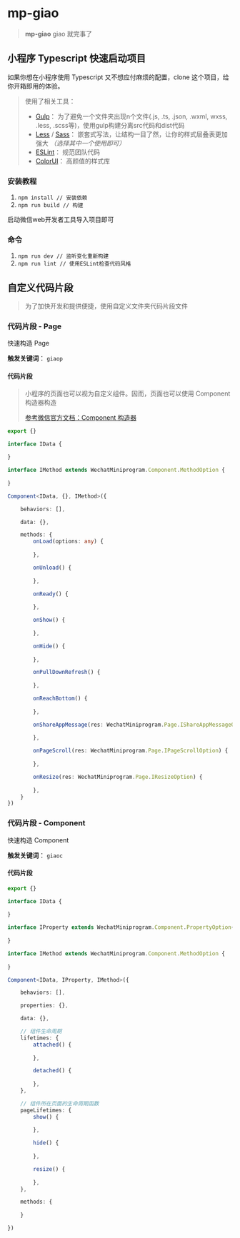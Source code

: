 # mp-giao
> **mp-giao** giao 就完事了
## 小程序 Typescript 快速启动项目

如果你想在小程序使用 Typescript 又不想应付麻烦的配置，clone 这个项目，给你开箱即用的体验。

> 使用了相关工具：
> - [Gulp](https://www.gulpjs.com.cn/)： 为了避免一个文件夹出现n个文件(.js, .ts, .json, .wxml, wxss, .less, .scss等)，使用gulp构建分离src代码和dist代码
> - [Less](http://lesscss.cn/) / [Sass](https://www.sass.hk/)： 嵌套式写法，让结构一目了然，让你的样式层叠表更加强大 *（选择其中一个使用即可）*
> - [ESLint](http://eslint.cn/)： 规范团队代码
> - [ColorUI](https://github.com/weilanwl/ColorUI)： 高颜值的样式库

### 安装教程

1. `npm install // 安装依赖`
2. `npm run build // 构建`

启动微信web开发者工具导入项目即可

### 命令

1. `npm run dev // 监听变化重新构建`
2. `npm run lint // 使用ESLint检查代码风格`

## 自定义代码片段
> 为了加快开发和提供便捷，使用自定义文件夹代码片段文件
### 代码片段 - Page
快速构造 Page

**触发关键词**： `giaop`
#### 代码片段 
> 小程序的页面也可以视为自定义组件。因而，页面也可以使用 Component 构造器构造
> 
> [参考微信官方文档：Component 构造器](https://developers.weixin.qq.com/miniprogram/dev/framework/custom-component/component.html)

```Typescript
export {}

interface IData {
    
}

interface IMethod extends WechatMiniprogram.Component.MethodOption {
    
}

Component<IData, {}, IMethod>({

    behaviors: [],

    data: {},

    methods: {
        onLoad(options: any) {
            
        },

        onUnload() {
            
        },

        onReady() {
            
        },

        onShow() {
            
        },

        onHide() {
            
        },

        onPullDownRefresh() {
            
        },

        onReachBottom() {
            
        },

        onShareAppMessage(res: WechatMiniprogram.Page.IShareAppMessageOption) {
            
        },

        onPageScroll(res: WechatMiniprogram.Page.IPageScrollOption) {
            
        },

        onResize(res: WechatMiniprogram.Page.IResizeOption) {
            
        },
    }
})

```

### 代码片段 - Component
快速构造 Component

**触发关键词**： `giaoc`
#### 代码片段 
```Typescript
export {}

interface IData {
    
}

interface IProperty extends WechatMiniprogram.Component.PropertyOption{
    
}

interface IMethod extends WechatMiniprogram.Component.MethodOption {
    
}

Component<IData, IProperty, IMethod>({

    behaviors: [],

    properties: {},

    data: {},

    // 组件生命周期
    lifetimes: {
        attached() {
            
        },

        detached() {
            
        },
    },

    // 组件所在页面的生命周期函数
    pageLifetimes: {
        show() {
            
        },

        hide() {
            
        },

        resize() {
            
        },
    },

    methods: {
        
    }

})

```